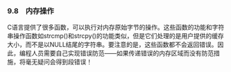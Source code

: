 ### 9.8　内存操作

C语言提供了很多函数，可以执行对内存原始字节的操作。这些函数的功能和字符串操作函数如strcmp()和strcpy()的功能类似，但是它们处理的是用户提供的缓存大小，而不是以NULL结尾的字符串。要注意的是，这些函数都不会返回错误。因此，编程人员需要自己实现错误防范——如果传递错误的内存区域而没有防范措施，将毫无疑问会得到段错误！

